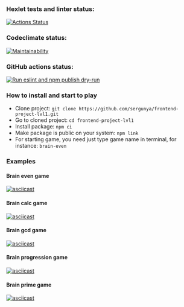 ### Hexlet tests and linter status:
[![Actions Status](https://github.com/sergunya/frontend-project-lvl1/workflows/hexlet-check/badge.svg)](https://github.com/sergunya/frontend-project-lvl1/actions)

### Codeclimate status:
[![Maintainability](https://api.codeclimate.com/v1/badges/a99a88d28ad37a79dbf6/maintainability)](https://codeclimate.com/github/codeclimate/codeclimate/maintainability)

### GitHub actions status:
[![Run eslint and npm publish dry-run](https://github.com/sergunya/frontend-project-lvl1/actions/workflows/makefile.yml/badge.svg)](https://github.com/sergunya/frontend-project-lvl1/actions/workflows/makefile.yml)


### How to install and start to play
* Clone project: `git clone https://github.com/sergunya/frontend-project-lvl1.git`
* Go to cloned project: `cd frontend-project-lvl1`
* Install package: `npm ci`
* Make package is public on your system: `npm link`
* For starting game, you need just type game name in terminal, for instance: `brain-even`

### Examples

#### Brain even game
[![asciicast](https://asciinema.org/a/465042.svg)](https://asciinema.org/a/465042)

#### Brain calc game
[![asciicast](https://asciinema.org/a/465196.svg)](https://asciinema.org/a/465196)

#### Brain gcd game
[![asciicast](https://asciinema.org/a/465542.svg)](https://asciinema.org/a/465542)

#### Brain progression game 
[![asciicast](https://asciinema.org/a/465544.svg)](https://asciinema.org/a/465544)

#### Brain prime game
[![asciicast](https://asciinema.org/a/465547.svg)](https://asciinema.org/a/465547)
